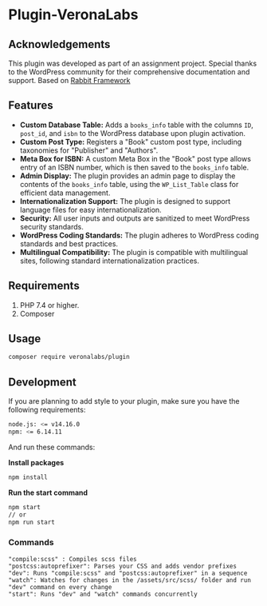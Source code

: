 # Plugin-VeronaLabs

## Acknowledgements

This plugin was developed as part of an assignment project. Special thanks to the WordPress community for their comprehensive documentation and support.
Based on [Rabbit Framework](https://github.com/veronalabs/rabbit)

## Features
- **Custom Database Table:** Adds a `books_info` table with the columns `ID`, `post_id`, and `isbn` to the WordPress database upon plugin activation.
- **Custom Post Type:** Registers a "Book" custom post type, including taxonomies for "Publisher" and "Authors".
- **Meta Box for ISBN:** A custom Meta Box in the "Book" post type allows entry of an ISBN number, which is then saved to the `books_info` table.
- **Admin Display:** The plugin provides an admin page to display the contents of the `books_info` table, using the `WP_List_Table` class for efficient data management.
- **Internationalization Support:** The plugin is designed to support language files for easy internationalization.
- **Security:** All user inputs and outputs are sanitized to meet WordPress security standards.
- **WordPress Coding Standards:** The plugin adheres to WordPress coding standards and best practices.
-  **Multilingual Compatibility:** The plugin is compatible with multilingual sites, following standard internationalization practices.



## Requirements

1. PHP 7.4 or higher.
2. Composer

## Usage

```bash
composer require veronalabs/plugin
```

## Development

If you are planning to add style to your plugin, make sure you have the following requirements:
```bash
node.js: <= v14.16.0
npm: <= 6.14.11
```

And run these commands:

**Install packages**
```bash
npm install
```

**Run the start command**
```bash
npm start
// or
npm run start
```

### Commands

```
"compile:scss" : Compiles scss files
"postcss:autoprefixer": Parses your CSS and adds vendor prefixes
"dev": Runs "compile:scss" and "postcss:autoprefixer" in a sequence
"watch": Watches for changes in the /assets/src/scss/ folder and run "dev" command on every change
"start": Runs "dev" and "watch" commands concurrently
```


